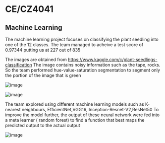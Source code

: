 # CE/CZ4041

<!-- ABOUT THE PROJECT -->
## Machine Learning

The machine learning project focuses on classifying the plant seedling into one of the 12 classes. The team managed to acheive a test score of 0.97344 putting us at 227 out of 835

The images are obtained from https://www.kaggle.com/c/plant-seedlings-classification
The image contains noisy information such as the tape, rocks. So the team performed hue-value-saturation segmentation to segment only the portion of the image that is green

![image](https://user-images.githubusercontent.com/76080326/200122458-d30d2611-5853-4866-8327-23ec42b467df.png)

![image](https://user-images.githubusercontent.com/76080326/200122713-d0631625-095e-4bc3-89d8-b793f84190ec.png)




The team explored using different machine learning models such as K-nearest neighbours, EfficientNet,VGG16, Inception-Resnet-V2,ResNet50
To improve the model further, the output of these neural network were fed into a meta learner ( random forest) to find a function that best maps the predicted output to the actual output

![image](https://user-images.githubusercontent.com/76080326/200122651-8528fd16-30ef-474a-9ea5-e17dc622a38c.png)

